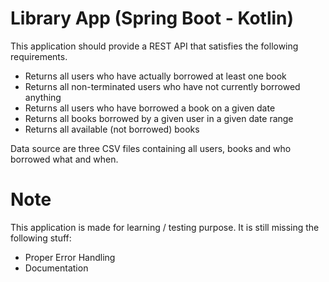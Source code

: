 # Library App (Spring Boot - Kotlin) 

This application should provide a REST API that satisfies the following requirements.

- Returns all users who have actually borrowed at least one book
- Returns all non-terminated users who have not currently borrowed anything
- Returns all users who have borrowed a book on a given date
- Returns all books borrowed by a given user in a given date range
- Returns all available (not borrowed) books

Data source are three CSV files containing all users, books and who borrowed what and when.

# Note
This application is made for learning / testing purpose. It is still missing the following stuff:

- Proper Error Handling
- Documentation
